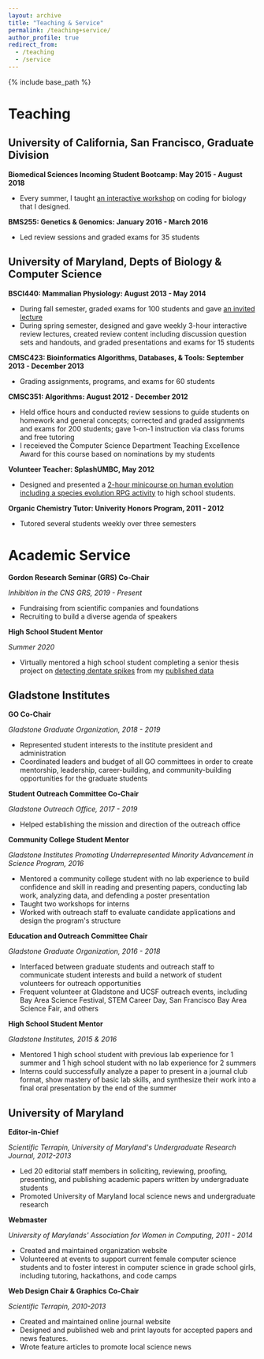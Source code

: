```yaml
---
layout: archive
title: "Teaching & Service"
permalink: /teaching+service/
author_profile: true
redirect_from:
  - /teaching
  - /service
---
```


{% include base_path %}

Teaching
====

## University of California, San Francisco, Graduate Division

**Biomedical Sciences Incoming Student Bootcamp: May 2015 - August 2018**
* Every summer, I taught [an interactive workshop](https://github.com/emilyasterjones/BMS-coding-bootcamp) on coding for biology that I designed.

**BMS255: Genetics & Genomics: January 2016 - March 2016**
* Led review sessions and graded exams for 35 students

## University of Maryland, Depts of Biology & Computer Science

**BSCI440: Mammalian Physiology: August 2013 - May 2014**
* During fall semester, graded exams for 100 students and gave [an invited lecture](files/BSCI440_invited_lecture.pdf)
* During spring semester, designed and gave weekly 3-hour interactive review lectures, created review content including discussion question sets and handouts, and graded presentations and exams for 15 students

**CMSC423: Bioinformatics Algorithms, Databases, & Tools: September 2013 - December 2013**
* Grading assignments, programs, and exams for 60 students

**CMSC351: Algorithms: August 2012 - December 2012**
* Held office hours and conducted review sessions to guide students on homework and general concepts; corrected and graded assignments and exams for 200 students; gave 1-on-1 instruction via class forums and free tutoring
* I receieved the Computer Science Department Teaching Excellence Award for this course based on nominations by my students

**Volunteer Teacher: SplashUMBC, May 2012**
* Designed and presented a [2-hour minicourse on human evolution including a species evolution RPG activity](files/SPLASH_talk.zip) to high school students.

**Organic Chemistry Tutor: Univerity Honors Program, 2011 - 2012**
* Tutored several students weekly over three semesters

Academic Service
====

**Gordon Research Seminar (GRS) Co-Chair**

_Inhibition in the CNS GRS, 2019 - Present_
* Fundraising from scientific companies and foundations
* Recruiting to build a diverse agenda of speakers

**High School Student Mentor**

_Summer 2020_
* Virtually mentored a high school student completing a senior thesis project on [detecting dentate spikes](https://github.com/y-kim-3/SRP2020/tree/master/Dentate%20Spikes) from my [published data](http://crcns.org/data-sets/hc/hc-26/about-hc-26)

## Gladstone Institutes

**GO Co-Chair**

_Gladstone Graduate Organization, 2018 - 2019_
* Represented student interests to the institute president and administration
* Coordinated leaders and budget of all GO committees in order to create mentorship, leadership, career-building, and community-building opportunities for the graduate students

**Student Outreach Committee Co-Chair**

_Gladstone Outreach Office, 2017 - 2019_
* Helped establishing the mission and direction of the outreach office

**Community College Student Mentor**

_Gladstone Institutes Promoting Underrepresented Minority Advancement in Science Program, 2016_
* Mentored a community college student with no lab experience to build confidence and skill in reading and presenting papers, conducting lab work, analyzing data, and defending a poster presentation
* Taught two workshops for interns
* Worked with outreach staff to evaluate candidate applications and design the program's structure

**Education and Outreach Committee Chair**

_Gladstone Graduate Organization, 2016 - 2018_
* Interfaced between graduate students and outreach staff to communicate student interests and build a network of student volunteers for outreach opportunities
* Frequent volunteer at Gladstone and UCSF outreach events, including Bay Area Science Festival, STEM Career Day, San Francisco Bay Area Science Fair, and others
				
**High School Student Mentor**

_Gladstone Institutes, 2015 & 2016_
* Mentored 1 high school student with previous lab experience for 1 summer and 1 high school student with no lab experience for 2 summers
* Interns could successfully analyze a paper to present in a journal club format, show mastery of basic lab skills, and synthesize their work into a final oral presentation by the end of the summer

## University of Maryland

**Editor-in-Chief**

_Scientific Terrapin, University of Maryland's Undergraduate Research Journal, 2012-2013_
* Led 20 editorial staff members in soliciting, reviewing, proofing, presenting, and publishing academic papers written by undergraduate students
* Promoted University of Maryland local science news and undergraduate research 

**Webmaster**

_University of Marylands' Association for Women in Computing, 2011 - 2014_
* Created and maintained organization website
* Volunteered at events to support current female computer science students and to foster interest in computer science in grade school girls, including tutoring, hackathons, and code camps

**Web Design Chair & Graphics Co-Chair**

_Scientific Terrapin, 2010-2013_
* Created and maintained online journal website
* Designed and published web and print layouts for accepted papers and news features.
* Wrote feature articles to promote local science news